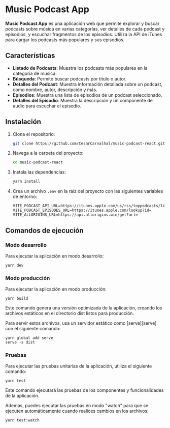 # Music Podcast App

**Music Podcast App** es una aplicación web que permite explorar y buscar podcasts sobre música en varias categorías, ver detalles de cada podcast y episodios, y escuchar fragmentos de los episodios. Utiliza la API de iTunes para cargar los podcasts más populares y sus episodios.

## Características

- **Listado de Podcasts**: Muestra los podcasts más populares en la categoría de música.
- **Búsqueda**: Permite buscar podcasts por título o autor.
- **Detalles del Podcast**: Muestra información detallada sobre un podcast, como nombre, autor, descripción y más.
- **Episodios**: Muestra una lista de episodios de un podcast seleccionado.
- **Detalles del Episodio**: Muestra la descripción y un componente de audio para escuchar el episodio.

## Instalación

1. Clona el repositorio:

    ```bash
    git clone https://github.com/CesarCarvalhal/music-podcast-react.git
    ```

2. Navega a la carpeta del proyecto:

    ```bash
    cd music-podcast-react
    ```

3. Instala las dependencias:

    ```bash
    yarn install
    ```

4. Crea un archivo `.env` en la raíz del proyecto con las siguientes variables de entorno:

    ```env
    VITE_PODCAST_API_URL=https://itunes.apple.com/us/rss/toppodcasts/limit=100/genre=1310/json
    VITE_PODCAST_EPISODES_URL=https://itunes.apple.com/lookup?id=
    VITE_ALLORIGINS_URL=https://api.allorigins.win/get?url=
    ```

## Comandos de ejecución

### Modo desarrollo

Para ejecutar la aplicación en modo desarrollo:

```
yarn dev
```


### Modo producción

Para ejecutar la aplicación en modo producción:

```
yarn build
```

Este comando genera una versión optimizada de la aplicación, creando los archivos estáticos en el directorio dist listos para producción.

Para servir estos archivos, usa un servidor estático como [serve][serve] con el siguiente comando:

```
yarn global add serve
serve -s dist
```

### Pruebas

Para ejecutar las pruebas unitarias de la aplicación, utiliza el siguiente comando:

```
yarn test
```

Este comando ejecutará las pruebas de los componentes y funcionalidades de la aplicación.

Además, puedes ejecutar las pruebas en modo "watch" para que se ejecuten automáticamente cuando realices cambios en los archivos:

```
yarn test:watch
```
